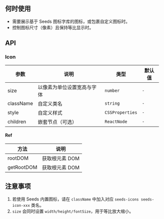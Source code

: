 ## 何时使用

- 需要展示基于 Seeds 图标字库的图标，或包裹自定义图标时。
- 控制图标尺寸（像素）且保持等比显示时。

## API

### Icon

| 参数      | 说明                       | 类型            | 默认值 |
| --------- | -------------------------- | --------------- | ------ |
| size      | 以像素为单位设置宽高与字体 | `number`        | `-`    |
| className | 自定义类名                 | `string`        | `-`    |
| style     | 自定义样式                 | `CSSProperties` | `-`    |
| children  | 嵌套节点（可选）           | `ReactNode`     | `-`    |

#### Ref

| 方法       | 说明           |
| ---------- | -------------- |
| rootDOM    | 获取根元素 DOM |
| getRootDOM | 获取根元素 DOM |

## 注意事项

1. 若使用 Seeds 内置图标，请在 `className` 中加入对应 `seeds-icons seeds-icon-xxx` 类名。
2. `size` 会同时设置 `width/height/fontSize`，用于等比放大缩小。
